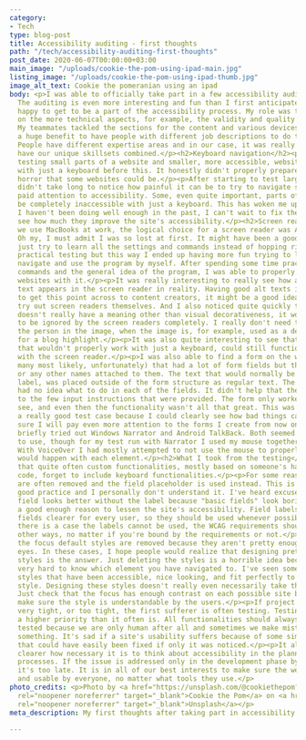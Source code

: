 ```yaml
---
category:
- Tech
type: blog-post
title: Accessibility auditing - first thoughts
path: "/tech/accessibility-auditing-first-thoughts"
post_date: 2020-06-07T00:00:00+03:00
main_image: "/uploads/cookie-the-pom-using-ipad-main.jpg"
listing_image: "/uploads/cookie-the-pom-using-ipad-thumb.jpg"
image_alt_text: Cookie the pomeranian using an ipad
body: <p>I was able to officially take part in a few accessibility audits at work.
  The auditing is even more interesting and fun than I first anticipated. I was really
  happy to get to be a part of the accessibility process. My role was to mostly focus
  on the more technical aspects, for example, the validity and quality of the HTML.
  My teammates tackled the sections for the content and various devices. It's clearly
  a huge benefit to have people with different job descriptions to do the testing.
  People have different expertise areas and in our case, it was really helpful to
  have our unique skillsets combined.</p><h2>Keyboard navigation</h2><p>I've been
  testing small parts of a website and smaller, more accessible, websites in general
  with just a keyboard before this. It honestly didn't properly prepare me for the
  horror that some websites could be.</p><p>After starting to test larger sites, it
  didn't take long to notice how painful it can be to try to navigate sites that haven't
  paid attention to accessibility. Some, even quite important, parts of the site could
  be completely inaccessible with just a keyboard. This has woken me up to some things
  I haven't been doing well enough in the past, I can't wait to fix these issues and
  see how much they improve the site's accessibility.</p><h2>Screen readers</h2><p>Because
  we use MacBooks at work, the logical choice for a screen reader was Apple VoiceOver.
  Oh my, I must admit I was so lost at first. It might have been a good idea to first
  just try to learn all the settings and commands instead of hopping right into the
  practical testing but this way I ended up having more fun trying to learn how to
  navigate and use the program by myself. After spending some time practicing the
  commands and the general idea of the program, I was able to properly start testing
  websites with it.</p><p>It was really interesting to really see how an image's alt
  text appears in the screen reader in reality. Having good alt texts is really important,
  to get this point across to content creators, it might be a good idea for them to
  try out screen readers themselves. And I also noticed quite quickly that if an image
  doesn't really have a meaning other than visual decorativeness, it would be better
  to be ignored by the screen readers completely. I really don't need the name of
  the person in the image, when the image is, for example, used as a decorative image
  for a blog highlight.</p><p>It was also quite interesting to see that an element
  that wouldn't properly work with just a keyboard, could still function just fine
  with the screen reader.</p><p>I was also able to find a form on the web (one of
  many most likely, unfortunately) that had a lot of form fields but they had no labels
  or any other names attached to them. The text that would normally be placed as a
  label, was placed outside of the form structure as regular text. The screen reader
  had no idea what to do in each of the fields. It didn't help that the same was done
  to the few input instructions that were provided. The form only worked if you could
  see, and even then the functionality wasn't all that great. This was in its horribleness
  a really good test case because I could clearly see how bad things can be and I'm
  sure I will pay even more attention to the forms I create from now on.</p><p>I also
  briefly tried out Windows Narrator and Android TalkBack. Both seemed quite nice
  to use, though for my test run with Narrator I used my mouse together with the keyboard.
  With VoiceOver I had mostly attempted to not use the mouse to properly see what
  would happen with each element.</p><h2>What I took from the testing</h2><p>I noticed
  that quite often custom functionalities, mostly based on someone's handwritten custom
  code, forget to include keyboard functionalities.</p><p>For some reason, field labels
  are often removed and the field placeholder is used instead. This is not a very
  good practice and I personally don't understand it. I've heard excuses that the
  field looks better without the label because "basic fields" look boring. It's hardly
  a good enough reason to lessen the site's accessibility. Field labels make form
  fields clearer for every user, so they should be used whenever possible. And if
  there is a case the labels cannot be used, the WCAG requirements should be met in
  other ways, no matter if you're bound by the requirements or not.</p><p>Sometimes
  the focus default styles are removed because they aren't pretty enough to someone's
  eyes. In these cases, I hope people would realize that designing prettier focus
  styles is the answer. Just deleting the styles is a horrible idea because it gets
  very hard to know which element you have navigated to. I've seen some custom focus
  styles that have been accessible, nice looking, and fit perfectly to the website's
  style. Designing these styles doesn't really even necessarily take that much effort.
  Just check that the focus has enough contrast on each possible site background and
  make sure the style is understandable by the users.</p><p>If project schedules are
  very tight, or too tight, the first sufferer is often testing. Testing should be
  a higher priority than it often is. All functionalities should always be properly
  tested because we are only human after all and sometimes we make mistakes or forget
  something. It's sad if a site's usability suffers because of some simple mistake
  that could have easily been fixed if only it was noticed.</p><p>It also became even
  clearer how necessary it is to think about accessibility in the planning and design
  processes. If the issue is addressed only in the development phase by the site developers,
  it's too late. It is in all of our best interests to make sure the web is inclusive
  and usable by everyone, no matter what tools they use.</p>
photo_credits: <p>Photo by <a href="https://unsplash.com/@cookiethepom?utm_source=unsplash&utm_medium=referral&utm_content=creditCopyText"
  rel="noopener noreferrer" target="_blank">Cookie the Pom</a> on <a href="https://unsplash.com/@cookiethepom?utm_source=unsplash&utm_medium=referral&utm_content=creditCopyText"
  rel="noopener noreferrer" target="_blank">Unsplash</a></p>
meta_description: My first thoughts after taking part in accessibility testing.

---
```

